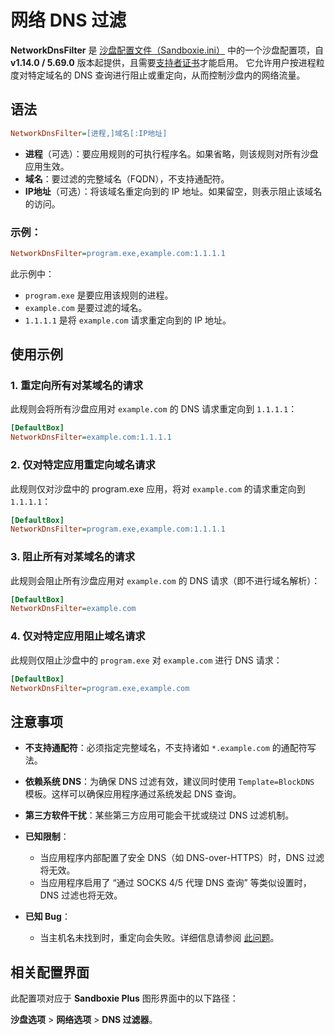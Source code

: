 # 网络 DNS 过滤

**NetworkDnsFilter** 是 [沙盘配置文件（Sandboxie.ini）](SandboxieIni.md) 中的一个沙盘配置项，自 **v1.14.0 / 5.69.0** 版本起提供，且需要[支持者证书](https://sandboxie-plus.com/supporter-certificate/)才能启用。
它允许用户按进程粒度对特定域名的 DNS 查询进行阻止或重定向，从而控制沙盘内的网络流量。

## 语法

```ini
NetworkDnsFilter=[进程,]域名[:IP地址]
```

* **进程**（可选）：要应用规则的可执行程序名。如果省略，则该规则对所有沙盘应用生效。
* **域名**：要过滤的完整域名（FQDN），不支持通配符。
* **IP地址**（可选）：将该域名重定向到的 IP 地址。如果留空，则表示阻止该域名的访问。

### 示例：

```ini
NetworkDnsFilter=program.exe,example.com:1.1.1.1
```

此示例中：

* `program.exe` 是要应用该规则的进程。
* `example.com` 是要过滤的域名。
* `1.1.1.1` 是将 `example.com` 请求重定向到的 IP 地址。

## 使用示例

### 1. 重定向所有对某域名的请求

此规则会将所有沙盘应用对 `example.com` 的 DNS 请求重定向到 `1.1.1.1`：

```ini
[DefaultBox]
NetworkDnsFilter=example.com:1.1.1.1
```

### 2. 仅对特定应用重定向域名请求

此规则仅对沙盘中的 program.exe 应用，将对 `example.com` 的请求重定向到 `1.1.1.1`：

```ini
[DefaultBox]
NetworkDnsFilter=program.exe,example.com:1.1.1.1
```

### 3. 阻止所有对某域名的请求

此规则会阻止所有沙盘应用对 `example.com` 的 DNS 请求（即不进行域名解析）：

```ini
[DefaultBox]
NetworkDnsFilter=example.com
```

### 4. 仅对特定应用阻止域名请求

此规则仅阻止沙盘中的 `program.exe` 对 `example.com` 进行 DNS 请求：

```ini
[DefaultBox]
NetworkDnsFilter=program.exe,example.com
```

## 注意事项

* **不支持通配符**：必须指定完整域名，不支持诸如 `*.example.com` 的通配符写法。
* **依赖系统 DNS**：为确保 DNS 过滤有效，建议同时使用 `Template=BlockDNS` 模板。这样可以确保应用程序通过系统发起 DNS 查询。
* **第三方软件干扰**：某些第三方应用可能会干扰或绕过 DNS 过滤机制。

* **已知限制**：

    * 当应用程序内部配置了安全 DNS（如 DNS-over-HTTPS）时，DNS 过滤将无效。
    * 当应用程序启用了 “通过 SOCKS 4/5 代理 DNS 查询” 等类似设置时，DNS 过滤也将无效。

* **已知 Bug**：

    * 当主机名未找到时，重定向会失败。详细信息请参阅 [此问题](https://github.com/sandboxie-plus/Sandboxie/issues/4359)。

## 相关配置界面

此配置项对应于 **Sandboxie Plus** 图形界面中的以下路径：

**沙盘选项** > **网络选项** > **DNS 过滤器**。
